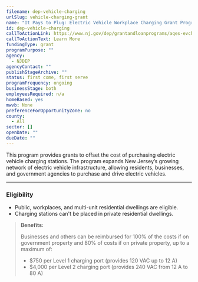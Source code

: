 ```yaml
---
filename: dep-vehicle-charging
urlSlug: vehicle-charging-grant
name: "It Pays to Plug: Electric Vehicle Workplace Charging Grant Program"
id: dep-vehicle-charging
callToActionLink: https://www.nj.gov/dep/grantandloanprograms/aqes-evcharge.htm
callToActionText: Learn More
fundingType: grant
programPurpose: ""
agency:
  - NJDEP
agencyContact: ""
publishStageArchive: ""
status: first come, first serve
programFrequency: ongoing
businessStage: both
employeesRequired: n/a
homeBased: yes
mwvb: None
preferenceForOpportunityZone: no
county:
  - All
sector: []
openDate: ""
dueDate: ""
---
```

This program provides grants to offset the cost of purchasing electric vehicle charging stations. The program expands New Jersey’s growing network of electric vehicle infrastructure, allowing residents, businesses, and government agencies to purchase and drive electric vehicles.

- - -

### Eligibility

* Public, workplaces, and multi-unit residential dwellings are eligible. 
* Charging stations can't be placed in private residential dwellings. 

> **Benefits:**
>
> Businesses and others can be reimbursed for 100% of the costs if on government property and 80% of costs if on private property, up to a maximum of:
>
> * $750 per Level 1 charging port (provides 120 VAC up to 12 A)
> * $4,000 per Level 2 charging port (provides 240 VAC from 12 A to 80 A)